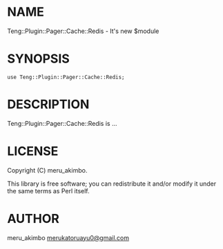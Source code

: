 # NAME

Teng::Plugin::Pager::Cache::Redis - It's new $module

# SYNOPSIS

    use Teng::Plugin::Pager::Cache::Redis;

# DESCRIPTION

Teng::Plugin::Pager::Cache::Redis is ...

# LICENSE

Copyright (C) meru\_akimbo.

This library is free software; you can redistribute it and/or modify
it under the same terms as Perl itself.

# AUTHOR

meru\_akimbo <merukatoruayu0@gmail.com>
